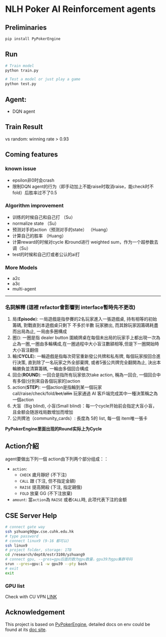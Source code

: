# NLH Poker AI Reinforcement agents
## Preliminaries
```sh
pip install PyPokerEngine
```
## Run
```sh
# Train model
python train.py

# Test a model or just play a game
python test.py
```
## Agent:
+ DQN agent
## Train Result
vs random: winning rate > 0.93

## Coming features
### known issue
+ epsilon非0时会crash
+ 限制DQN agent的行为（即手动加上不能raise时取消raise，能check时不fold）后胜率过不了0.5
### Algorithm improvement
+ 训练的时候自己和自己打 （Su）
+ normalize state （Su）
+ 预测对手的action（预测对手的state） （Huang）
+ 计算自己的胜率 （Huang）
+ 计算reward的时候对cycle 和round进行 weighted sum，作为一个超参数去调（Su）
+ test的时候和自己打或者公认的ai打
### More Models
+ a2c
+ a3c
+ multi-agent
---

### 名詞解釋 (這裡 refactor會影響到 interface暫時先不更改)
1. 局(**Episode**): 一局遊戲是指參賽的2名玩家進入一張遊戲桌, 持有相等的初始籌碼, 對戰直到本遊戲桌只剩下 不多於半數 玩家勝出, 而其餘玩家因籌碼耗盡而出局為止, 一局由多圈構成
2. 圈(): 一圈是指 dealer button 圍繞牌桌在每個未出局的玩家手上都出現一次為止為一圈,一圈由多輪構成,在一圈過程中大小盲注數額相等,但是下一圈開始時大小盲注翻倍
3. 輪(**CYCLE**): 一輪遊戲是指每次荷官重新發公共牌和私有牌, 每個玩家按回合進行決策, 直到除了一名玩家之外全部棄牌, 或者5張公共牌完全翻開為止, 決出本輪勝負並清算籌碼, 一輪由多個回合構成
4. 回合(**ROUND**): 一回合是指所有玩家依次take action, 稱為一回合, 一個回合中有多個(分別來自各個玩家的)action
5. action(**STEP**): 一個action是指輪到某一個玩家 call/raise/check/fold/~~bet~~/~~allin~~ 玩家通過 AI 客戶端完成其中一種決策稱之為一個action
6. 大盲（Big blind), 小盲(Small blind)：每一个cycle开始前会指定大盲小盲，且金额会随游戏局数增加而增加
7. 公共牌池（community_cards）: 長度為 5的 list, 每一個 item唯一張卡

**PyPokerEngine里面出现的Round实际上为Cycle**
## Action介紹

agent要做出下列一個 action由下列两个部分组成：：
+ `action`: 
    + `CHECK` 歲月靜好 (不下注)
    + `CALL` 跟 (下注, 但不指定金額)
    + `RAISE` 提高開殺 (下注, 指定親俄)
    + `FOLD` 放棄 GG (不下注放棄)
+ `amount`: 當`action`為 `RAISE` 或者`CALL`時, 此项代表下注的金额

## CSE Server Help
```sh
# connect gate way
ssh yzhuang9@gw.cse.cuhk.edu.hk
# type password
# connect linux9 (9-16 都可以)
ssh linux9
# project folder, storage: 1TB
cd /research/dept8/estr3108/yzhuang9
# connect gpu, --gres=gpu后面的数为gpu数量，gpu39为gpu集群号码
srun --gres=gpu:1 -w gpu39 --pty bash
# exit
exit 
```
### GPU list
Check with CU VPN [LINK](https://i.cse.cuhk.edu.hk/technical/gpgpu-hpc-service/slurm/)
## Acknowledgement
This project is based on [PyPokerEngine](https://github.com/ishikota/PyPokerEngine), detailed docs on env could be found at its [doc site](https://ishikota.github.io/PyPokerEngine/).
